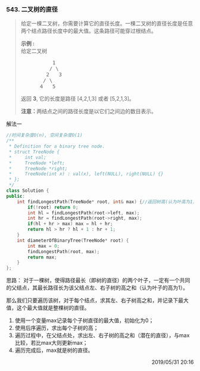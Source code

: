 ### 543. 二叉树的直径

> <div class="content__2ebE"><p>给定一棵二叉树，你需要计算它的直径长度。一棵二叉树的直径长度是任意两个结点路径长度中的最大值。这条路径可能穿过根结点。</p>
> 
> <p><strong>示例 :</strong><br>
> 给定二叉树</p>
> 
> <pre>          1
>          / \
>         2   3
>        / \     
>       4   5    
> </pre>
> 
> <p>返回&nbsp;<strong>3</strong>, 它的长度是路径 [4,2,1,3] 或者&nbsp;[5,2,1,3]。</p>
> 
> <p><strong>注意：</strong>两结点之间的路径长度是以它们之间边的数目表示。</p>
> </div>

解法一
```cpp
//时间复杂度O(n), 空间复杂度O(1)
/**
 * Definition for a binary tree node.
 * struct TreeNode {
 *     int val;
 *     TreeNode *left;
 *     TreeNode *right;
 *     TreeNode(int x) : val(x), left(NULL), right(NULL) {}
 * };
 */
class Solution {
public:
    int findLongestPath(TreeNode* root, int& max) {//返回树高(认为叶高为1)
        if(!root) return 0;
        int hl = findLongestPath(root->left, max);
        int hr = findLongestPath(root->right, max);
        if(hl + hr > max) max = hl + hr;
        return hl > hr ? hl + 1 : hr + 1;
    }
    int diameterOfBinaryTree(TreeNode* root) {
        int max = 0;
        findLongestPath(root, max);
        return max;
    }
};
```

思路：
对于一棵树，使得路径最长（即树的直径）的两个叶子，一定有一个共同的父结点，其最长路径长为该父结点左、右子树的高之和（认为叶子的高为1）。

那么我们只要遍历该树，对于每个结点，求其左、右子树高之和，并记录下最大值，这个最大值就是整棵树的直径。

1. 使用一个变量max记录每个子树直径的最大值，初始化为0；
2. 使用后序遍历，求出每个子树的高；
3. 遍历过程中，在父结点处，求出左、右子树的高之和（潜在的直径），与max比较，若比max大则更新max；
4. 遍历完成后，max就是树的直径。

<div style="text-align: right"> 2019/05/31 20:16 </div>